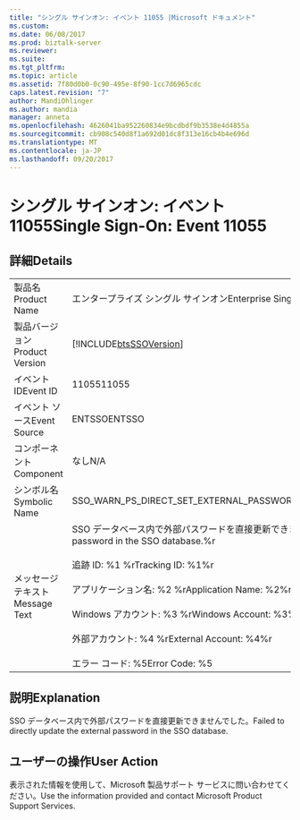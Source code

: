 ```yaml
---
title: "シングル サインオン: イベント 11055 |Microsoft ドキュメント"
ms.custom: 
ms.date: 06/08/2017
ms.prod: biztalk-server
ms.reviewer: 
ms.suite: 
ms.tgt_pltfrm: 
ms.topic: article
ms.assetid: 7f80d0b0-0c90-495e-8f90-1cc7d6965cdc
caps.latest.revision: "7"
author: MandiOhlinger
ms.author: mandia
manager: anneta
ms.openlocfilehash: 4626041ba952260834e9bcdbdf9b3538e4d4855a
ms.sourcegitcommit: cb908c540d8f1a692d01dc8f313e16cb4b4e696d
ms.translationtype: MT
ms.contentlocale: ja-JP
ms.lasthandoff: 09/20/2017
---
```

# <a name="single-sign-on-event-11055"></a><span data-ttu-id="7b2da-102">シングル サインオン: イベント 11055</span><span class="sxs-lookup"><span data-stu-id="7b2da-102">Single Sign-On: Event 11055</span></span>
## <a name="details"></a><span data-ttu-id="7b2da-103">詳細</span><span class="sxs-lookup"><span data-stu-id="7b2da-103">Details</span></span>  
  
|||  
|-|-|  
|<span data-ttu-id="7b2da-104">製品名</span><span class="sxs-lookup"><span data-stu-id="7b2da-104">Product Name</span></span>|<span data-ttu-id="7b2da-105">エンタープライズ シングル サインオン</span><span class="sxs-lookup"><span data-stu-id="7b2da-105">Enterprise Single Sign-On</span></span>|  
|<span data-ttu-id="7b2da-106">製品バージョン</span><span class="sxs-lookup"><span data-stu-id="7b2da-106">Product Version</span></span>|[!INCLUDE[btsSSOVersion](../includes/btsssoversion-md.md)]|  
|<span data-ttu-id="7b2da-107">イベント ID</span><span class="sxs-lookup"><span data-stu-id="7b2da-107">Event ID</span></span>|<span data-ttu-id="7b2da-108">11055</span><span class="sxs-lookup"><span data-stu-id="7b2da-108">11055</span></span>|  
|<span data-ttu-id="7b2da-109">イベント ソース</span><span class="sxs-lookup"><span data-stu-id="7b2da-109">Event Source</span></span>|<span data-ttu-id="7b2da-110">ENTSSO</span><span class="sxs-lookup"><span data-stu-id="7b2da-110">ENTSSO</span></span>|  
|<span data-ttu-id="7b2da-111">コンポーネント</span><span class="sxs-lookup"><span data-stu-id="7b2da-111">Component</span></span>|<span data-ttu-id="7b2da-112">なし</span><span class="sxs-lookup"><span data-stu-id="7b2da-112">N/A</span></span>|  
|<span data-ttu-id="7b2da-113">シンボル名</span><span class="sxs-lookup"><span data-stu-id="7b2da-113">Symbolic Name</span></span>|<span data-ttu-id="7b2da-114">SSO_WARN_PS_DIRECT_SET_EXTERNAL_PASSWORD</span><span class="sxs-lookup"><span data-stu-id="7b2da-114">SSO_WARN_PS_DIRECT_SET_EXTERNAL_PASSWORD</span></span>|  
|<span data-ttu-id="7b2da-115">メッセージ テキスト</span><span class="sxs-lookup"><span data-stu-id="7b2da-115">Message Text</span></span>|<span data-ttu-id="7b2da-116">SSO データベース内で外部パスワードを直接更新できませんでした。%r</span><span class="sxs-lookup"><span data-stu-id="7b2da-116">Failed to directly update the external password in the SSO database.%r</span></span><br /><br /> <span data-ttu-id="7b2da-117">追跡 ID: %1 %r</span><span class="sxs-lookup"><span data-stu-id="7b2da-117">Tracking ID: %1%r</span></span><br /><br /> <span data-ttu-id="7b2da-118">アプリケーション名: %2 %r</span><span class="sxs-lookup"><span data-stu-id="7b2da-118">Application Name: %2%r</span></span><br /><br /> <span data-ttu-id="7b2da-119">Windows アカウント: %3 %r</span><span class="sxs-lookup"><span data-stu-id="7b2da-119">Windows Account: %3%r</span></span><br /><br /> <span data-ttu-id="7b2da-120">外部アカウント: %4 %r</span><span class="sxs-lookup"><span data-stu-id="7b2da-120">External Account: %4%r</span></span><br /><br /> <span data-ttu-id="7b2da-121">エラー コード: %5</span><span class="sxs-lookup"><span data-stu-id="7b2da-121">Error Code: %5</span></span>|  
  
## <a name="explanation"></a><span data-ttu-id="7b2da-122">説明</span><span class="sxs-lookup"><span data-stu-id="7b2da-122">Explanation</span></span>  
 <span data-ttu-id="7b2da-123">SSO データベース内で外部パスワードを直接更新できませんでした。</span><span class="sxs-lookup"><span data-stu-id="7b2da-123">Failed to directly update the external password in the SSO database.</span></span>  
  
## <a name="user-action"></a><span data-ttu-id="7b2da-124">ユーザーの操作</span><span class="sxs-lookup"><span data-stu-id="7b2da-124">User Action</span></span>  
 <span data-ttu-id="7b2da-125">表示された情報を使用して、Microsoft 製品サポート サービスに問い合わせてください。</span><span class="sxs-lookup"><span data-stu-id="7b2da-125">Use the information provided and contact Microsoft Product Support Services.</span></span>